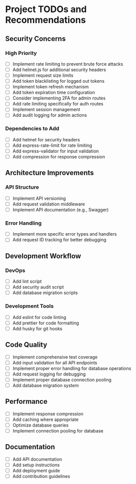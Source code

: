 # Project TODOs and Recommendations

## Security Concerns

### High Priority
- [ ] Implement rate limiting to prevent brute force attacks
- [ ] Add helmet.js for additional security headers
- [ ] Implement request size limits
- [ ] Add token blacklisting for logged out tokens
- [ ] Implement token refresh mechanism
- [ ] Add token expiration time configuration
- [ ] Consider implementing 2FA for admin routes
- [ ] Add rate limiting specifically for auth routes
- [ ] Implement session management
- [ ] Add audit logging for admin actions

### Dependencies to Add
- [ ] Add helmet for security headers
- [ ] Add express-rate-limit for rate limiting
- [ ] Add express-validator for input validation
- [ ] Add compression for response compression

## Architecture Improvements

### API Structure
- [ ] Implement API versioning
- [ ] Add request validation middleware
- [ ] Implement API documentation (e.g., Swagger)

### Error Handling
- [ ] Implement more specific error types and handlers
- [ ] Add request ID tracking for better debugging

## Development Workflow

### DevOps
- [ ] Add lint script
- [ ] Add security audit script
- [ ] Add database migration scripts

### Development Tools
- [ ] Add eslint for code linting
- [ ] Add prettier for code formatting
- [ ] Add husky for git hooks

## Code Quality
- [ ] Implement comprehensive test coverage
- [ ] Add input validation for all API endpoints
- [ ] Implement proper error handling for database operations
- [ ] Add request logging for debugging
- [ ] Implement proper database connection pooling
- [ ] Add database migration system

## Performance
- [ ] Implement response compression
- [ ] Add caching where appropriate
- [ ] Optimize database queries
- [ ] Implement connection pooling for database

## Documentation
- [ ] Add API documentation
- [ ] Add setup instructions
- [ ] Add deployment guide
- [ ] Add contribution guidelines 